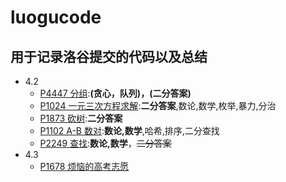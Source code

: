 # **luogucode**
## 用于记录洛谷提交的代码以及总结
* 4.2
   * [P4447 分组](https://www.luogu.com.cn/problem/P4447):**(贪心，队列)，(二分答案)**
   * [P1024 一元三次方程求解](https://www.luogu.com.cn/problem/P1024):**二分答案**,数论,数学,枚举,暴力,分治
   * [P1873 砍树](https://www.luogu.com.cn/problem/P1873):**二分答案**
   * [P1102 A-B 数对](https://www.luogu.com.cn/problem/P1102):**数论,数学**,哈希,排序,二分查找
   * [P2249 查找](https://www.luogu.com.cn/problem/P2249):**数论,数学**，~~二分答案~~
* 4.3
   * [P1678 烦恼的高考志愿](https://www.luogu.com.cn/problem/P1678)
